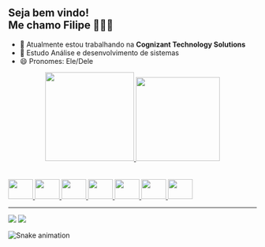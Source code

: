 ## Seja bem vindo!<br>Me chamo Filipe 👋🤓🤳

- 🔭 Atualmente estou trabalhando na <b>Cognizant Technology Solutions</b>
- 🌱 Estudo Análise e desenvolvimento de sistemas
- 😄 Pronomes: Ele/Dele

<div align="center">
  <a href="https://github.com/filipesanches">
  <img height="180em" src="https://github-readme-stats.vercel.app/api?username=filipesanches&show_icons=true&theme=cobalt&include_all_commits=true&count_private=true"/>
  <img height="170em" src="https://github-readme-stats.vercel.app/api/top-langs/?username=filipesanches&layout=compact&langs_count=7&theme=cobalt"/>
</div>
<br><br>
<div>
  <img src="https://cdn.jsdelivr.net/gh/devicons/devicon/icons/html5/html5-original.svg" height="40" width="50"/>
  <img src="https://cdn.jsdelivr.net/gh/devicons/devicon/icons/css3/css3-original.svg" height="40" width="50"/>
  <img src="https://cdn.jsdelivr.net/gh/devicons/devicon/icons/sass/sass-original.svg" height="40" width="50"/>
  <img src="https://cdn.jsdelivr.net/gh/devicons/devicon/icons/javascript/javascript-original.svg" height="40" width="50"/>
  <img src="https://cdn.jsdelivr.net/gh/devicons/devicon/icons/nodejs/nodejs-plain.svg"  height="40" width="50"/>          
  <img src="https://cdn.jsdelivr.net/gh/devicons/devicon/icons/postgresql/postgresql-original.svg" height="40" width="50"/>
  <img src="https://cdn.jsdelivr.net/gh/devicons/devicon/icons/mysql/mysql-original.svg" height="40" width="50"/>
  <hr>
  <a href="https://www.linkedin.com/in/filipe-sanches-pereira-2baa23201/" target="_blank"><img src="https://img.shields.io/badge/LinkedIn-0077B5?style=for-the-badge&logo=linkedin&logoColor=white"></a>
  <a href="mailto:filipepereirasanches@gmail.com" target="_blank"><img src="https://img.shields.io/badge/Gmail-D14836?style=for-the-badge&logo=gmail&logoColor=white"></a>

  
![Snake animation](https://github.com/filipesanches/filipesanches/blob/output/github-contribution-grid-snake.svg)
